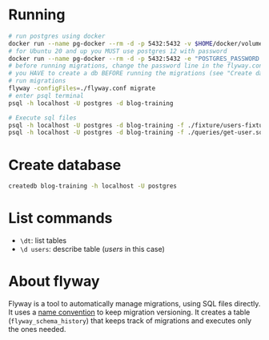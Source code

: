 
# Running

```sh
# run postgres using docker
docker run --name pg-docker --rm -d -p 5432:5432 -v $HOME/docker/volumes/postgres:/var/lib/postgresql/data postgres:10
# for Ubuntu 20 and up you MUST use postgres 12 with password
docker run --name pg-docker --rm -d -p 5432:5432 -e "POSTGRES_PASSWORD:postgres" -v $HOME/docker/volumes/postgres:/var/lib/postgresql/data postgres
# before running migrations, change the password line in the flyway.conf file to postgres
# you HAVE to create a db BEFORE running the migrations (see "Create database" above)
# run migrations
flyway -configFiles=./flyway.conf migrate
# enter psql terminal
psql -h localhost -U postgres -d blog-training

# Execute sql files
psql -h localhost -U postgres -d blog-training -f ./fixture/users-fixture.sql
psql -h localhost -U postgres -d blog-training -f ./queries/get-user.sql
```

# Create database

```sh
createdb blog-training -h localhost -U postgres
```

# List commands
- `\dt`: list tables
- `\d users`: describe table (*users* in this case)

# About flyway
Flyway is a tool to automatically manage migrations, using SQL files directly.
It uses a [name convention][1] to keep migration versioning. It creates a table (`flyway_schema_history`) that keeps track of migrations and executes only the ones needed.

[1]: https://flywaydb.org/documentation/migrations#sql-based-migrations
